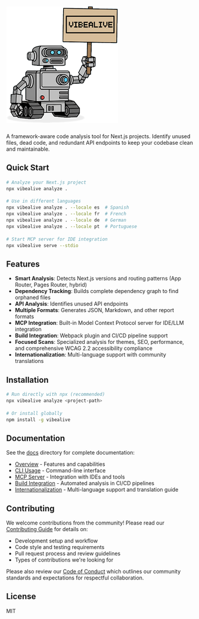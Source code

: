 # ![johnny vibealive](media/johnny-vibealive-sm.png)

A framework-aware code analysis tool for Next.js projects. Identify unused files, dead code, and redundant API endpoints to keep your codebase clean and maintainable.

## Quick Start

```bash
# Analyze your Next.js project
npx vibealive analyze .

# Use in different languages
npx vibealive analyze . --locale es  # Spanish
npx vibealive analyze . --locale fr  # French
npx vibealive analyze . --locale de  # German
npx vibealive analyze . --locale pt  # Portuguese

# Start MCP server for IDE integration
npx vibealive serve --stdio
```

## Features

- **Smart Analysis**: Detects Next.js versions and routing patterns (App Router, Pages Router, hybrid)
- **Dependency Tracking**: Builds complete dependency graph to find orphaned files
- **API Analysis**: Identifies unused API endpoints
- **Multiple Formats**: Generates JSON, Markdown, and other report formats
- **MCP Integration**: Built-in Model Context Protocol server for IDE/LLM integration
- **Build Integration**: Webpack plugin and CI/CD pipeline support
- **Focused Scans**: Specialized analysis for themes, SEO, performance, and comprehensive WCAG 2.2 accessibility compliance
- **Internationalization**: Multi-language support with community translations

## Installation

```bash
# Run directly with npx (recommended)
npx vibealive analyze <project-path>

# Or install globally
npm install -g vibealive
```

## Documentation

See the [docs](./docs/) directory for complete documentation:

- [Overview](./docs/overview.md) - Features and capabilities
- [CLI Usage](./docs/cli.md) - Command-line interface
- [MCP Server](./docs/mcp.md) - Integration with IDEs and tools
- [Build Integration](./docs/build-integration.md) - Automated analysis in CI/CD pipelines
- [Internationalization](./docs/i18n.md) - Multi-language support and translation guide

## Contributing

We welcome contributions from the community! Please read our [Contributing Guide](./CONTRIBUTING.md) for details on:

- Development setup and workflow
- Code style and testing requirements
- Pull request process and review guidelines
- Types of contributions we're looking for

Please also review our [Code of Conduct](./CODE_OF_CONDUCT.md) which outlines our community standards and expectations for respectful collaboration.

## License

MIT
